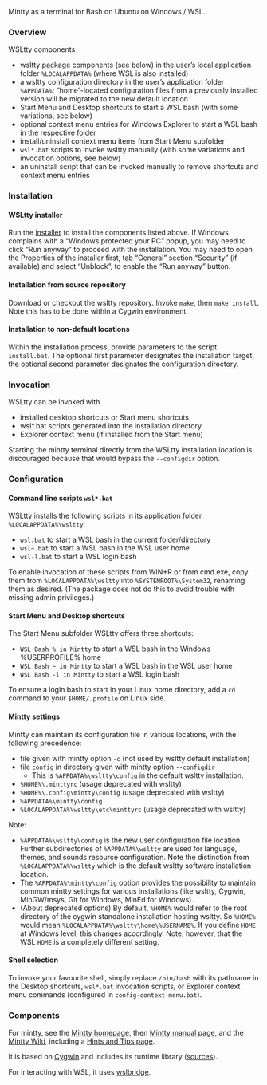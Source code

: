 Mintty as a terminal for Bash on Ubuntu on Windows / WSL.

### Overview ###

WSLtty components
* wsltty package components (see below) in the user’s local application folder 
  `%LOCALAPPDATA%` (where WSL is also installed)
* a wsltty configuration directory in the user’s application folder `%APPDATA%`; 
  “home”-located configuration files from a previously installed version 
  will be migrated to the new default location
* Start Menu and Desktop shortcuts to start a WSL bash (with some variations, see below)
* optional context menu entries for Windows Explorer to start a WSL bash in the respective folder
* install/uninstall context menu items from Start Menu subfolder
* `wsl*.bat` scripts to invoke wsltty manually (with some variations and invocation options, see below)
* an uninstall script that can be invoked manually to remove shortcuts and context menu entries

### Installation ###

#### WSLtty installer ####

Run the [installer](https://github.com/mintty/wsltty/releases) to install 
the components listed above.
If Windows complains with a “Windows protected your PC” popup, 
you may need to click “Run anyway” to proceed with the installation.
You may need to open the Properties of the installer first, tab “General” 
section “Security” (if available) and select “Unblock”, 
to enable the “Run anyway” button.

#### Installation from source repository ####

Download or checkout the wsltty repository.
Invoke `make`, then `make install`.
Note this has to be done within a Cygwin environment.

#### Installation to non-default locations ####

Within the installation process, provide parameters to the script `install.bat`.
The optional first parameter designates the installation target,
the optional second parameter designates the configuration directory.

### Invocation ###

WSLtty can be invoked with
* installed desktop shortcuts or Start menu shortcuts
* wsl*.bat scripts generated into the installation directory
* Explorer context menu (if installed from the Start menu)

Starting the mintty terminal directly from the WSLtty installation location 
is discouraged because that would bypass the `--configdir` option.

### Configuration ###

#### Command line scripts `wsl*.bat` ####

WSLtty installs the following scripts in its application folder `%LOCALAPPDATA%\wsltty`:
* `wsl.bat` to start a WSL bash in the current folder/directory
* `wsl~.bat` to start a WSL bash in the WSL user home
* `wsl-l.bat` to start a WSL login bash

To enable invocation of these scripts from WIN+R or from cmd.exe, 
copy them from `%LOCALAPPDATA%\wsltty` into `%SYSTEMROOT%\System32`, 
renaming them as desired.
(The package does not do this to avoid trouble with missing admin privileges.)

#### Start Menu and Desktop shortcuts ####

The Start Menu subfolder WSLtty offers three shortcuts:
* `WSL Bash % in Mintty` to start a WSL bash in the Windows %USERPROFILE% home
* `WSL Bash ~ in Mintty` to start a WSL bash in the WSL user home
* `WSL Bash -l in Mintty` to start a WSL login bash

To ensure a login bash to start in your Linux home directory, 
add a `cd` command to your `$HOME/.profile` on Linux side.

#### Mintty settings ####

Mintty can maintain its configuration file in various locations, 
with the following precedence:
* file given with mintty option `-c` (not used by wsltty default installation)
* file `config` in directory given with mintty option `--configdir`
  * This is `%APPDATA%\wsltty\config` in the default wsltty installation.
* `%HOME%\.minttyrc` (usage deprecated with wsltty)
* `%HOME%\.config\mintty\config` (usage deprecated with wsltty)
* `%APPDATA%\mintty\config`
* `%LOCALAPPDATA%\wsltty\etc\minttyrc` (usage deprecated with wsltty)

Note:
* `%APPDATA%\wsltty\config` is the new user configuration file location. 
  Further subdirectories of `%APPDATA%\wsltty` are used for language, 
  themes, and sounds resource configuration. 
  Note the distinction from `%LOCALAPPDATA%\wsltty` which is the default 
  wsltty software installation location.
* The `%APPDATA%\mintty\config` option provides the possibility to 
  maintain common mintty settings for various installations (like 
  wsltty, Cygwin, MinGW/msys, Git for Windows, MinEd for Windows).
* (About deprecated options) By default, `%HOME%` would refer to the 
  root directory of the cygwin standalone installation hosting wsltty. 
  So `%HOME%` would mean `%LOCALAPPDATA%\wsltty\home\%USERNAME%`.
  If you define `HOME` at Windows level, this changes accordingly.
  Note, however, that the WSL `HOME` is a completely different setting.

#### Shell selection ####

To invoke your favourite shell, simply replace `/bin/bash` with its pathname 
in the Desktop shortcuts, `wsl*.bat` invocation scripts, 
or Explorer context menu commands (configured in `config-context-menu.bat`).

### Components ###

For mintty, see the [Mintty homepage](http://mintty.github.io/), 
then [Mintty manual page](http://mintty.github.io/mintty.1.html), 
and the [Mintty Wiki](https://github.com/mintty/mintty/wiki), 
including a [Hints and Tips page](https://github.com/mintty/mintty/wiki/Tips).

It is based on [Cygwin](http://cygwin.com) 
and includes its runtime library ([sources](http://mirrors.dotsrc.org/cygwin/x86/release/cygwin)).

For interacting with WSL, it uses [wslbridge](https://github.com/rprichard/wslbridge).

